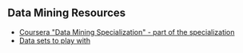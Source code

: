 ## Data Mining Resources
- [Coursera "Data Mining Specialization" - part of the specialization](https://www.coursera.org/specializations/data-mining)
- [Data sets to play with](https://github.com/datasciencemasters/go/blob/master/datasets.md)
